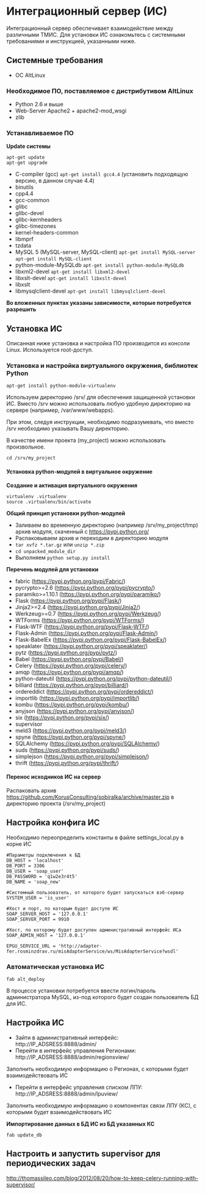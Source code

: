Интеграционный сервер (ИС)
=================

Интеграционный сервер обеспечивает взаимодействие между различными ТМИС.
Для установки ИС ознакомьтесь с системными требованиями и инструкцией, указанными ниже.

Системные требования
-----------

* ОС AltLinux

### Необходимое ПО, поставляемое с дистрибутивом AltLinux

* Python 2.6 и выше
* Web-Server Apache2 + apache2-mod_wsgi
* zlib

### Устанавливаемое ПО

**Update системы**

```
apt-get update
apt-get upgrade
```

* C-compiler (gcc) ```apt-get install gcc4.4``` (установить подходящую версию, в данном случае 4.4)
 * binutils
 * cpp4.4
 * gcc-common
 * glibc
 * glibc-devel
 * glibc-kernheaders
 * glibc-timezones
 * kernel-headers-common
 * libmprf
 * tzdata
* MySQL 5 (MySQL-server, MySQL-client) ```apt-get install MySQL-server``` ```apt-get install MySQL-client```
* python-module-MySQLdb ```apt-get install python-module-MySQLdb```
* libxml2-devel ```apt-get install libxml2-devel```
* libxslt-devel ```apt-get install libxslt-devel```
 * libxslt
* libmysqlclient-devel ```apt-get install libmysqlclient-devel```


**Во вложенных пунктах указаны зависимости, которые потребуется разрешить**


Установка ИС
-----------

Описанная ниже установка и настройка ПО производится из консоли Linux. Используется root-доступ.


### Установка и настройка виртуального окружения, библиотек Python

```
apt-get install python-module-virtualenv
```

Используем директорию /srv/ для обеспечения защищенной установки ИС. Вместо /srv можно использовать любую удобную директорию на сервере (например, /var/www/webapps).

При этом, следуя инструкции, необходимо подразумевать, что вместо /srv необходимо указывать Вашу директорию.

В качестве имени проекта (my_project) можно использовать произвольное.

```
cd /srv/my_project
```

#### Установка python-модулей в виртуальное окружение

**Создание и активация виртуального окружения**

```
virtualenv .virtualenv
source .virtualenv/bin/activate
```

**Общий принцип установки python-модулей**

* Заливаем во временную директорию (например /srv/my_project/tmp) архив модуля, скаченный с https://pypi.python.org/
* Распаковываем архив и переходим в директорию модуля 
 * ```tar xvfz *.tar.gz``` или ```unzip *.zip```
 * ```cd unpacked_module_dir```
* Выполняем ```python setup.py install```

**Перечень модулей для установки**

* fabric (https://pypi.python.org/pypi/Fabric/)
 * pycrypto>=2.6 (https://pypi.python.org/pypi/pycrypto/)
 * paramiko>=1.10.1 (https://pypi.python.org/pypi/paramiko/)
* Flask (https://pypi.python.org/pypi/Flask/)
 * Jinja2>=2.4 (https://pypi.python.org/pypi/Jinja2/)
 * Werkzeug>=0.7 (https://pypi.python.org/pypi/Werkzeug/)
* WTForms (https://pypi.python.org/pypi/WTForms/)
* Flask-WTF (https://pypi.python.org/pypi/Flask-WTF/)
* Flask-Admin (https://pypi.python.org/pypi/Flask-Admin/)
* Flask-BabelEx (https://pypi.python.org/pypi/Flask-BabelEx/)
 * speaklater (https://pypi.python.org/pypi/speaklater/)
 * pytz (https://pypi.python.org/pypi/pytz/)
 * Babel (https://pypi.python.org/pypi/Babel/)
* Celery (https://pypi.python.org/pypi/celery/)
 * amqp (https://pypi.python.org/pypi/amqp/)
 * python-dateutil (https://pypi.python.org/pypi/python-dateutil/)
 * billiard (https://pypi.python.org/pypi/billiard/)
 * ordereddict (https://pypi.python.org/pypi/ordereddict/)
 * importlib (https://pypi.python.org/pypi/importlib/)
 * kombu (https://pypi.python.org/pypi/kombu/)
 * anyjson (https://pypi.python.org/pypi/anyjson/)
 * six (https://pypi.python.org/pypi/six/)
* supervisor
 * meld3 (https://pypi.python.org/pypi/meld3/)
* spyne (https://pypi.python.org/pypi/spyne/)
* SQLAlchemy (https://pypi.python.org/pypi/SQLAlchemy/)
* suds (https://pypi.python.org/pypi/suds/)
* simplejson (https://pypi.python.org/pypi/simplejson/)
* thrift (https://pypi.python.org/pypi/thrift/)

#### Перенос исходников ИС на сервер

Распаковать архив https://github.com/KorusConsulting/sobiralka/archive/master.zip в директорию проекта (/srv/my_project)


Настройка конфига ИС
-----------

Необходимо переопределить константы в файле settings_local.py в корне ИС
```
#Параметры подключения к БД
DB_HOST = 'localhost'
DB_PORT = 3306
DB_USER = 'soap_user'
DB_PASSWORD = 'q1w2e3r4t5'
DB_NAME = 'soap_new'

#Системный пользователь, от которого будет запускаться вэб-сервер
SYSTEM_USER = 'is_user'

#Хост и порт, по которым будет доступе ИС
SOAP_SERVER_HOST = '127.0.0.1'
SOAP_SERVER_PORT = 9910

#Хост, по которому будет доступен административный интерфейс ИСа
SOAP_ADMIN_HOST = '127.0.0.1'

EPGU_SERVICE_URL = 'http://adapter-fer.rosminzdrav.ru/misAdapterService/ws/MisAdapterService?wsdl'
```

### Автоматическая установка ИС

```
fab alt_deploy
```
В процессе установки потребуется ввести логин/пароль администратора MySQL, из-под которого будет создан пользователь БД для ИС.

Настройка ИС
-----------
* Зайти в административный интерфейс:
http://IP_ADSRESS:8888/admin/
* Перейти в интерфейс управления Регионами:
http://IP_ADSRESS:8888/admin/regionsview/

Заполнить необходимую информацию о Регионах, с которыми будет взаимодействовать ИС
* Перейти в интерфейс управления списком ЛПУ:
http://IP_ADSRESS:8888/admin/lpuview/

Заполнить необходимую информацию о компонентах связи ЛПУ (КС), с которыми будет взаимодействовать ИС

**Импортирование данных в БД ИС из БД указанных КС**

```
fab update_db
```

Настроить и запустить supervisor для периодических задач
-----------
http://thomassileo.com/blog/2012/08/20/how-to-keep-celery-running-with-supervisor/
